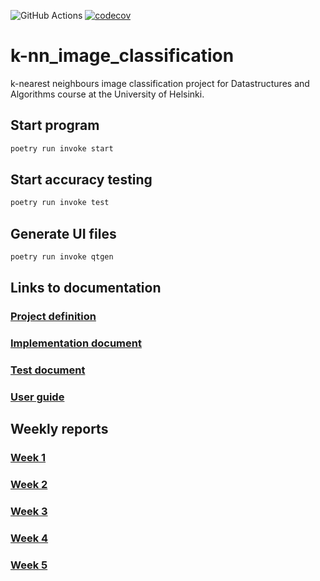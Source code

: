 ![GitHub Actions](https://github.com/ArttuLe/k-nn-image-classification/workflows/CI/badge.svg)
[![codecov](https://codecov.io/gh/ArttuLe/k-nn-image-classification/branch/main/graph/badge.svg?token=HOK1MHQHXA)](https://codecov.io/gh/ArttuLe/k-nn-image-classification)
# k-nn_image_classification
k-nearest neighbours image classification project for Datastructures and Algorithms course at the University of Helsinki.

## Start program
```sh
poetry run invoke start
```
## Start accuracy testing
```sh
poetry run invoke test
```
## Generate UI files
```sh
poetry run invoke qtgen
```

## Links to documentation
### [Project definition](https://github.com/ArttuLe/k-nn-image-classification/blob/main/Documentation/Project_definition.md)
### [Implementation document](https://github.com/ArttuLe/k-nn-image-classification/blob/main/Documentation/Implementation_document.md)
### [Test document](https://github.com/ArttuLe/k-nn-image-classification/blob/main/Documentation/Test_document.md)
### [User guide](https://github.com/ArttuLe/k-nn-image-classification/blob/main/Documentation/User_guide.md)

## Weekly reports
### [Week 1](https://github.com/ArttuLe/k-nn-image-classification/blob/main/Documentation/Weekly_report_1.md)
### [Week 2](https://github.com/ArttuLe/k-nn-image-classification/blob/main/Documentation/Weekly_report_2.md)
### [Week 3](https://github.com/ArttuLe/k-nn-image-classification/blob/main/Documentation/Weekly_report_3.md)
### [Week 4](https://github.com/ArttuLe/k-nn-image-classification/blob/main/Documentation/Weekly_report_4.md)
### [Week 5](https://github.com/ArttuLe/k-nn-image-classification/blob/main/Documentation/Weekly_report_5.md)
